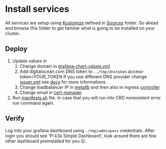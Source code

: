 # Install services

All services are setup using [Kustomize](https://github.com/kubernetes-sigs/kustomize) defined in [Sources](https://github.com/Cloud-Native-Thermostat/Guide/blob/master/Sources) folder. Go ahead and browse this folder to get familiar what is going to be installed on your cluster.

## Deploy

1. Update values in
   1. Change domain in [grafana-chart-values.yml](https://github.com/Cloud-Native-Thermostat/Guide/blob/master/Sources/monitoring-system/grafana/grafana-chart-values.yml)
   2. Add digitalocean.com DNS token to `../tmp/dnstoken`
        access-token=YOUR_TOKEN
      If you use different DNS provider change [issuer.yml](https://github.com/Cloud-Native-Thermostat/Guide/blob/master/Sources/cert-manager/issuer.yml) see [docs](http://www.nodemcu.com/index_en.html) for more informations.
   3. Change loadbalancer IP in [metallb](https://github.com/Cloud-Native-Thermostat/Guide/blob/master/Sources/metallb-system/configs/config) and then also in ingress [controller](https://github.com/Cloud-Native-Thermostat/Guide/blob/master/Sources/ingress-nginx/kustomization.yml)
   4. Change email in [cert-manager](https://github.com/Cloud-Native-Thermostat/Guide/blob/master/Sources/cert-manager/issuer.yml)
2. Run [manifests.sh](https://github.com/Cloud-Native-Thermostat/Guide/blob/master/manifests.sh) file. In case that you will run into CRD nonexistent error run command again.

## Verify

Log into your grafana dashboard using `./tmp/adminpass` credentials. After login you should see 'Pi k3s Simple Dashboard', look around there are few other dashboard preinstalled for you 😉.
